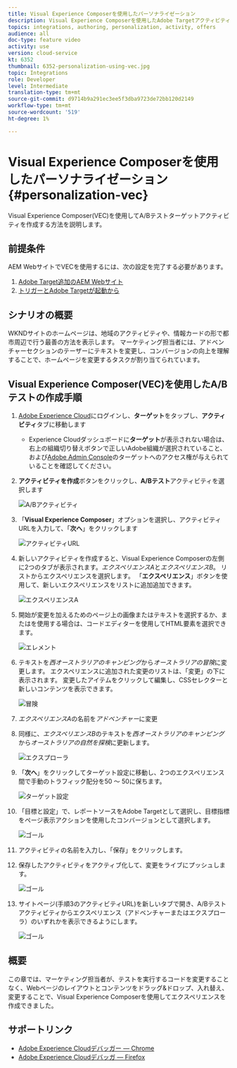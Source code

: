 ```yaml
---
title: Visual Experience Composerを使用したパーソナライゼーション
description: Visual Experience Composerを使用したAdobe Targetアクティビティの作成方法を説明します。
topics: integrations, authoring, personalization, activity, offers
audience: all
doc-type: feature video
activity: use
version: cloud-service
kt: 6352
thumbnail: 6352-personalization-using-vec.jpg
topic: Integrations
role: Developer
level: Intermediate
translation-type: tm+mt
source-git-commit: d9714b9a291ec3ee5f3dba9723de72bb120d2149
workflow-type: tm+mt
source-wordcount: '519'
ht-degree: 1%

---
```



# Visual Experience Composerを使用したパーソナライゼーション{#personalization-vec}

Visual Experience Composer(VEC)を使用してA/Bテストターゲットアクティビティを作成する方法を説明します。

## 前提条件

AEM WebサイトでVECを使用するには、次の設定を完了する必要があります。

1. [Adobe Target追加のAEM Webサイト](./add-target-launch-extension.md)
1. [トリガーとAdobe Targetが起動から](./load-and-fire-target.md)

## シナリオの概要

WKNDサイトのホームページは、地域のアクティビティや、情報カードの形で都市周辺で行う最善の方法を表示します。 マーケティング担当者には、アドベンチャーセクションのテーザーにテキストを変更し、コンバージョンの向上を理解することで、ホームページを変更するタスクが割り当てられています。

## Visual Experience Composer(VEC)を使用したA/Bテストの作成手順

1. [Adobe Experience Cloud](https://experience.adobe.com/)にログインし、__ターゲット__&#x200B;をタップし、__アクティビティ__&#x200B;タブに移動します

   + Experience Cloudダッシュボードに&#x200B;__ターゲット__&#x200B;が表示されない場合は、右上の組織切り替えボタンで正しいAdobe組織が選択されていること、および[Adobe Admin Console](https://adminconsole.adobe.com/)のターゲットへのアクセス権が与えられていることを確認してください。

1. **アクティビティを作成**&#x200B;ボタンをクリックし、**A/Bテスト**&#x200B;アクティビティを選択します

   ![A/Bアクティビティ](assets/ab-target-activity.png)

1. 「**Visual Experience Composer**」オプションを選択し、アクティビティURLを入力して、「**次へ**」をクリックします

   ![アクティビティURL](assets/ab-test-url.png)

1. 新しいアクティビティを作成すると、Visual Experience Composerの左側に2つのタブが表示されます。*エクスペリエンスA*&#x200B;と&#x200B;*エクスペリエンスB*。 リストからエクスペリエンスを選択します。 「**エクスペリエンス**」ボタンを使用して、新しいエクスペリエンスをリストに追加追加できます。

   ![エクスペリエンスA](assets/experience.png)

1. 開始が変更を加えるためのページ上の画像またはテキストを選択するか、またはを使用する場合は、コードエディターを使用してHTML要素を選択できます。

   ![エレメント](assets/select-element.png)

1. テキストを&#x200B;*西オーストラリアのキャンピング*&#x200B;から&#x200B;*オーストラリアの冒険*&#x200B;に変更します。 エクスペリエンスに追加された変更のリストは、「変更」の下に表示されます。 変更したアイテムをクリックして編集し、CSSセレクターと新しいコンテンツを表示できます。

   ![冒険](assets/adventures.png)

1. *エクスペリエンスA*&#x200B;の名前を&#x200B;*アドベンチャー*&#x200B;に変更
1. 同様に、*エクスペリエンスB*&#x200B;のテキストを&#x200B;*西オーストラリアのキャンピング*&#x200B;から&#x200B;*オーストラリアの自然を探検*&#x200B;に更新します。

   ![エクスプローラ](assets/explore.png)

1. 「**次へ**」をクリックしてターゲット設定に移動し、2つのエクスペリエンス間で手動のトラフィック配分を50 ～ 50に保ちます。

   ![ターゲット設定](assets/targeting.png)

1. 「目標と設定」で、レポートソースをAdobe Targetとして選択し、目標指標をページ表示アクションを使用したコンバージョンとして選択します。

   ![ゴール](assets/goals.png)

1. アクティビティの名前を入力し、「保存」をクリックします。
1. 保存したアクティビティをアクティブ化して、変更をライブにプッシュします。

   ![ゴール](assets/activate.png)

1. サイトページ(手順3のアクティビティURL)を新しいタブで開き、A/Bテストアクティビティからエクスペリエンス（アドベンチャーまたはエクスプローラ）のいずれかを表示できるようにします。

   ![ゴール](assets/publish.png)

## 概要

この章では、マーケティング担当者が、テストを実行するコードを変更することなく、Webページのレイアウトとコンテンツをドラッグ&amp;ドロップ、入れ替え、変更することで、Visual Experience Composerを使用してエクスペリエンスを作成できました。

## サポートリンク

+ [Adobe Experience Cloudデバッガー — Chrome](https://chrome.google.com/webstore/detail/adobe-experience-cloud-de/ocdmogmohccmeicdhlhhgepeaijenapj)
+ [Adobe Experience Cloudデバッガ — Firefox](https://addons.mozilla.org/en-US/firefox/addon/adobe-experience-platform-dbg/)

